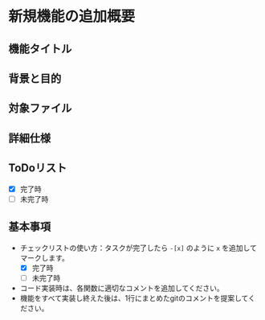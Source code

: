 # 新規機能の追加概要

## 機能タイトル

## 背景と目的

## 対象ファイル

## 詳細仕様

## ToDoリスト
-[x] 完了時
-[ ] 未完了時

## 基本事項
- チェックリストの使い方：タスクが完了したら `-[x]` のように `x` を追加してマークします。
    -[x] 完了時
    -[ ] 未完了時
- コード実装時は、各関数に適切なコメントを追加してください。
- 機能をすべて実装し終えた後は、1行にまとめたgitのコメントを提案してください。